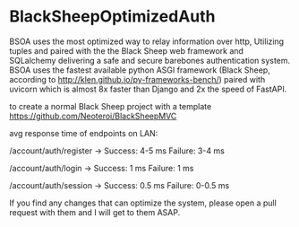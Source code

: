 # BlackSheepOptimizedAuth
BSOA uses the most optimized way to relay information over http, Utilizing tuples and paired with the the Black Sheep web framework and SQLalchemy delivering a safe and secure barebones authentication system. 
BSOA uses the fastest available python ASGI framework (Black Sheep, according to http://klen.github.io/py-frameworks-bench/) paired with uvicorn which is almost 8x faster than Django and 2x the speed of FastAPI.

to create a normal Black Sheep project with a template https://github.com/Neoteroi/BlackSheepMVC

avg response time of endpoints on LAN:

/account/auth/register -> Success: 4-5 ms Failure: 3-4 ms

/account/auth/login -> Success: 1 ms Failure: 1 ms

/account/auth/session -> Success: 0.5 ms Failure: 0-0.5 ms


If you find any changes that can optimize the system, please open a pull request with them and I will get to them ASAP.
